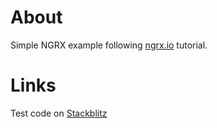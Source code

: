# About

Simple NGRX example following [ngrx.io](https://ngrx.io/guide/store#tutorial) tutorial.

# Links

Test code on [Stackblitz](https://stackblitz.com/edit/ngrx-simple-tutorial)
